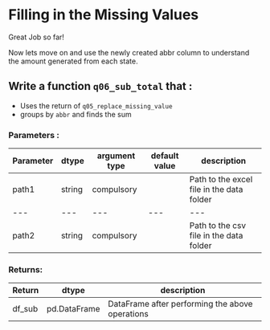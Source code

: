 # Filling in the Missing Values

Great Job so far!

Now lets move on and use the newly created abbr column to understand the amount generated
from each state.
 
  

## Write a function `q06_sub_total` that :
- Uses the return of `q05_replace_missing_value`  
- groups by `abbr` and finds the sum

### Parameters :
| Parameter | dtype | argument type | default value | description |
| --- | --- | --- | --- | --- |
| path1 | string | compulsory |  | Path to the excel file in the data folder|
| --- | --- | --- | --- | --- |
| path2 | string | compulsory |  | Path to the csv file in the data folder|
### Returns:
| Return | dtype | description |
| --- | --- | --- |
| df_sub| pd.DataFrame | DataFrame after performing the above operations|


